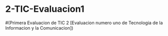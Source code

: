# 2-TIC-Evaluacion1
#(Primera Evaluacion de TIC 2 [Evaluacion numero uno de Tecnologia de la Informacion y la Comunicacion])

